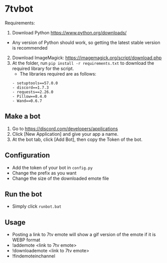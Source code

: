 # 7tvbot
Requirements:
1) Download Python https://www.python.org/downloads/
- Any version of Python should work, so getting the latest stable version is recommended
2) Download ImageMagick: https://imagemagick.org/script/download.php
3) At the folder, run `pip install -r requirements.txt` to download the required library for the script. 
   - The libraries required are as follows:
    ```
    - setuptools==57.0.0
    - discord==1.7.3
    - requests==2.26.0
    - Pillow==8.4.0
    - Wand==0.6.7
    ```

## Make a bot
1) Go to https://discord.com/developers/applications
2) Click [New Application] and give your app a name.
3) At the bot tab, click [Add Bot], then copy the Token of the bot.

## Configuration
- Add the token of your bot in `config.py`
- Change the prefix as you want
- Change the size of the downloaded emote file

## Run the bot
- Simply click `runbot.bat`

## Usage
- Posting a link to 7tv emote will show a gif version of the emote if it is WEBP format
- !addemote <link to 7tv emote>
- !downloademote <link to 7tv emote> <emote size>
- !findemoteinchannel <channel name> <text>
